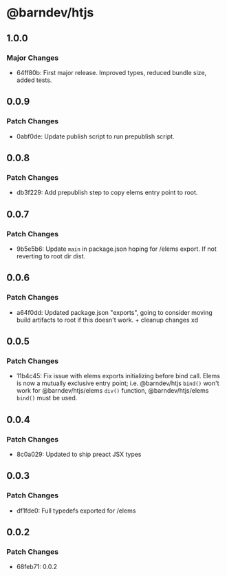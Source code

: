 # @barndev/htjs

## 1.0.0

### Major Changes

- 64ff80b: First major release. Improved types, reduced bundle size, added tests.

## 0.0.9

### Patch Changes

- 0abf0de: Update publish script to run prepublish script.

## 0.0.8

### Patch Changes

- db3f229: Add prepublish step to copy elems entry point to root.

## 0.0.7

### Patch Changes

- 9b5e5b6: Update `main` in package.json hoping for /elems export. If not reverting to root dir dist.

## 0.0.6

### Patch Changes

- a64f0dd: Updated package.json "exports", going to consider moving build artifacts to root if this doesn't work. + cleanup changes xd

## 0.0.5

### Patch Changes

- 11b4c45: Fix issue with elems exports initializing before bind call. Elems is now a mutually exclusive entry point; i.e. @barndev/htjs `bind()` won't work for @barndev/htjs/elems `div()` function, @barndev/htjs/elems `bind()` must be used.

## 0.0.4

### Patch Changes

- 8c0a029: Updated to ship preact JSX types

## 0.0.3

### Patch Changes

- df1fde0: Full typedefs exported for /elems

## 0.0.2

### Patch Changes

- 68feb71: 0.0.2
